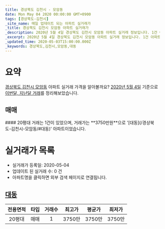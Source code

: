 ```yaml
---
title: 경상북도 김천시 - 모암동
date: Mon May 04 2020 00:00:00 GMT+0900
tags: [경상북도-김천시]
_site_name: 매일 업데이트 되는 아파트 실거래가
_title: 경상북도 김천시 모암동 아파트 실거래가
_description: 2020년 5월 4일 경상북도 김천시 모암동 아파트 실거래 정보입니다. 1건 아파트 정보가 있습니다.
_excerpt: 2020년 5월 4일 경상북도 김천시 모암동 아파트 실거래 정보입니다. 1건 아파트 정보가 있습니다.
_updated_time: 2020-05-03T15:00:00.000Z
_keywords: 경상북도,김천시,모암동,대동
---
```





# 요약
<ins>경상북도 김천시 모암동</ins> 아파트 실거래 가격을 알아볼까요? <ins>2020년 5월 4일</ins> 기준으로 <ins>이번달, 지난달 거래</ins>를 정리해보았습니다.

## 매매
<div class="container">
<div class="twelve columns" markdown="1">
#### 20평대
거래는 1건이 있었으며, 거래가는 **3750만원**으로 '[대동](/경상북도-김천시-모암동/#대동)' 아파트이었습니다.
</div>
</div>



# 실거래가 목록
- 실거래가 등록일: 2020-05-04
- 업데이트 된 실거래 수: 0 건
- 아파트명을 클릭하면 외부 검색 페이지로 연결됩니다.

## [대동](#대동)

|전용면적|타입|거래수|최고가|평균가|최저가|
|:---:|:---:|:---:|:---:|:---:|:---:|
|20평대|<span class="deal-type-1">매매</span>|1|3750만|3750만|3750만|

<br/>



